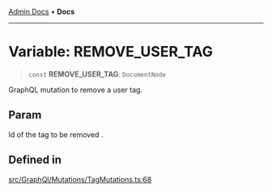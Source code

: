 [Admin Docs](/) • **Docs**

***

# Variable: REMOVE\_USER\_TAG

> `const` **REMOVE\_USER\_TAG**: `DocumentNode`

GraphQL mutation to remove a user tag.

## Param

Id of the tag to be removed .

## Defined in

[src/GraphQl/Mutations/TagMutations.ts:68](https://github.com/PalisadoesFoundation/talawa-admin/blob/main/src/GraphQl/Mutations/TagMutations.ts#L68)
